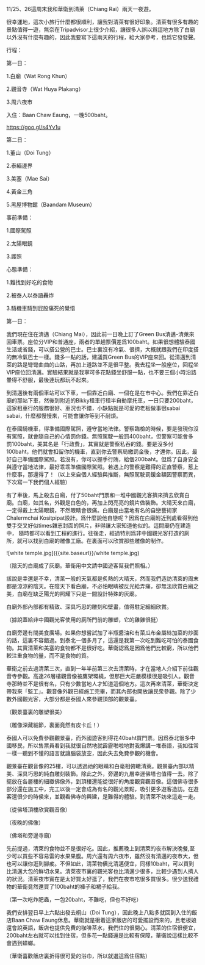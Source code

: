 11/25、26這周末我和華衛到清萊（Chiang Rai）兩天一夜遊。

 

很幸運地，這次小旅行什麼都很順利，讓我對清萊有很好印象。清萊有很多有趣的景點值得一遊，無奈在Tripadvisor上很少介紹，讓很多人誤以爲這地方除了白廟以外沒有什麼有趣的，因此我要寫下這兩天的行程，給大家參考，也爲它發發聲。

 

行程：

第一日：

1.白廟（Wat Rong Khun）

2.觀音寺（Wat Huya Plakang）

3.周六夜市

 

入住：Baan Chaw Eaung，一晚500baht。

https://goo.gl/s4Yv1u

 

第二日：

1.董山（Doi Tung）

2.泰緬邊界

3.美塞（Mae Sai）

4.黃金三角

5.黑屋博物館（Baandam Museum）

 

事前準備：

1.國際駕照

2.太陽眼鏡

3.護照

 

心態準備：

1.難找到好吃的食物

2.被泰人以泰語轟炸

3.騎機車騎到屁股痛死的覺悟

 

第一日：

 

我們現在住在清邁（Chiang Mai），因此前一日晚上訂了Green Bus清邁-清萊來回車票。座位分VIP和普通座，兩者的單趟票價差爲100baht。如果很想體驗泰國生活或省錢，可以搭公營的巴士。巴士裏沒有冷氣、很擠，大概就跟我們在印度搭的無冷氣巴士一樣。錢多一點的話，建議買Green Bus的VIP座來回。從清邁到清萊的路是彎彎曲曲的山路，再加上道路並不是很平整。我去程坐一般座位，回程坐VIP座位回清邁。實驗結果就是我寧可多花點錢坐舒服一點，也不要三個小時沿路暈得不舒服，最後連玩都玩不起來。

 

到清邁後有兩個車站可以下車，一個靠近白廟、一個在是在市中心。我們在靠近白廟的那站下車，然後到附近的Bikky租車行租半自動摩托車，一日只要200baht，這家租車行的服務很好、車況也不錯，小缺點就是可愛的老板做事很sabai sabai，什麼都慢慢來，可能會讓你等到不耐煩。

 

在泰國騎機車，得準備國際駕照，遵守當地法律。警察臨檢的時候，要是發現你沒有駕照，就會隨自己的心情罰你錢。無照駕駛一般罰400baht，但警察可能會多罰100baht，美其名是「行政費」，其實就是警察私吞的錢。要是沒多付100baht，他們就會扣留你的機車，直到你去警察局繳罰金後，才還你。因此，最好自己準備國際駕照。若沒有，你可以握手行賄，給個200baht。但爲了自身安全與遵守當地法律，最好乖乖準備國際駕照。若遇上的警察是難得的正直警察，惹上什麼事，那還得了！（以上來自個人經驗與推斷，無照駕駛罰鍰金額因警察而異，下次寫一下我們個人經驗）

 

有了車後，馬上殺去白廟，付了50baht門票和一堆中國觀光客擠來擠去欣賞白廟。白廟，如其名，外觀是白色的，再加上閃亮亮的鏡片做裝飾。大晴天來白廟，一定得戴上太陽眼鏡，不然眼睛會很痛。白廟是由當地有名的自戀藝術家Chalermchai Kositpipat設計。爲什麼說他自戀呢？因爲在白廟附近到處看得到他雙手交叉好似times雜志封面的照片，非得讓大家知道他似的。這間廟仍在建造中， 隨時都可以看到工程的進行。往後走，經過特別爲非中國觀光客打造的廁所，就可以找到白廟的雕像工廠。在裏面可以欣賞那些雕像的制作。


![white temple.jpg]({{site.baseurl}}/white temple.jpg)




（陰天的白廟成了灰廟。華衛用中文請中國遊客幫我們照相。）

該說是幸還是不幸，清萊一般的天氣都是炙熱的大晴天，然而我們造訪清萊的周末都是涼涼的陰天。在陰天下看白廟，不必怕眼睛被反光給弄痛，卻無法欣賞白廟之美，白廟在缺乏陽光的照耀下只是一間設計特殊的灰廟。

 

白廟外部內部都有精致、深具巧思的雕刻和壁畫，值得駐足細細欣賞。



（據說蓋給非中國觀光客使用的廁所門前的雕塑，它的雞雞很挺）

 

白廟旁邊有間美食廣場。如果你想嘗試加了半瓶醬油和有菜瓜布金屬絲加菜的炒面的話，這裏不容錯過。到泰北一個多月了，這還是我第一次吃到難吃可怕的泰國食物。其實清萊和美塞的食物都不是很好吃。華衛認爲是因爲他們比較窮，所以他們較注重食物的量，而不是食物的質。

 

華衛之前去過清萊三次，直到一年半前第三次去清萊時，才在當地人介紹下前往觀音寺參觀。高達26層樓觀音像被鷹架環繞，但那巨大莊嚴模樣很是吸引人。觀音寺那時並不是很有名，只有少數當地人才知道這個地方。這次再來清萊，華衛決定帶我來「監工」。觀音像外觀已經施工完畢，而其內部也開放讓民衆參觀。除了少數外國觀光客，大部分都是泰國人來參觀頂部的觀景臺。



（觀景臺裏的雕塑很美）

 


（雕像深藏細節，裏面竟然有皮卡丘！）

 

泰國人可以免費參觀觀景臺，而外國遊客則得花40baht買門票。因爲泰北很多中國移民，所以售票員看到我就很自然地就霹靂啪啦地對我爆講一堆泰語，我如往常一樣一聽到不懂的語言就讓腦袋放空，因此失去免費參觀的機會。

 

觀景臺在觀音像的25樓，可以透過祂的眼睛和白毫相俯瞰清萊。觀景臺內部以精美、深具巧思的純白雕刻裝飾。除此之外，旁邊的九層幸運佛塔也值得一去。除了擺放在各層樓的細緻佛像外，到頂樓還能從很好的角度觀賞觀音像。這個佛寺很多部分還在施工中，完工以後一定會成為有名的觀光景點，吸引更多遊客造訪。在遊客還很少的時侯來，並觀看佛寺的興建，是難得的體驗。到清萊不妨來這走一走。

 



 

（從佛塔頂樓欣賞觀音像）

 

 



（夜晚的佛像）



（佛塔和旁邊寺廟）

先前提過，清萊的食物並不是很好吃。因此，推薦晚上到清萊的夜市解決晚餐,至少可以買些不容易雷的水果果腹。周六還有周六夜市，雖然沒有清邁的夜市大，但也可以讓你逛到腳痠。不但如此，清萊物價比清邁便宜，同樣10baht，可以買到比清邁大包的鮮切水果。清萊夜市裏的觀光客也比清邁少很多，比較少遇到人擠人的狀況。清萊夜市實在是太好買太好逛了，我們在夜市吃很多買很多。很少送我禮物的華衛竟然還買了100baht的褲子和裙子給我。



（第一次吃炸肥蟲，一包20baht，不難吃，但也不好吃）

 

我們安排翌日早上六點出發去桐山（Doi Tung），因此晚上八點多就回到入住的飯店Baan Chaw Eaung休息。華衛就是衝着這家飯店的可愛擺設而來的，且老板娘還會說英語，飯店也提供免費的咖啡茶水，我們住的很開心。清萊的住宿很便宜，200baht左右就可以找到住宿，但多花一點錢還是比較有保障，華衛說這樣比較不會遇到蟑螂。



 

（華衛喜歡飯店裏折得很可愛的浴巾，所以就選這爲住宿點）
